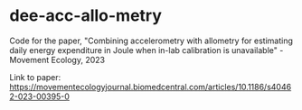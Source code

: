 # dee-acc-allo-metry
Code for the paper, "Combining accelerometry with allometry for estimating daily energy expenditure in Joule when in-lab calibration is unavailable" - Movement Ecology, 2023

Link to paper: https://movementecologyjournal.biomedcentral.com/articles/10.1186/s40462-023-00395-0
